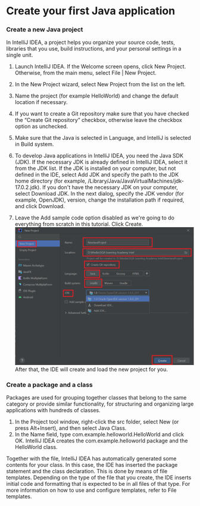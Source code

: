 # Create your first Java application

### Create a new Java project
In IntelliJ IDEA, a project helps you organize your source code, tests, libraries that you use, build instructions, and your personal settings in a single unit.
1. Launch IntelliJ IDEA.
   If the Welcome screen opens, click New Project.
   Otherwise, from the main menu, select File | New Project.
2. In the New Project wizard, select New Project from the list on the left.
3. Name the project (for example HelloWorld) and change the default location if necessary.
4. If you want to create a Git repository make sure that you have checked the “Create Git repository” checkbox, otherwise leave the checkbox option as unchecked.
5. Make sure that the Java is selected in Language, and IntelliJ is selected in Build system.

6. To develop Java applications in IntelliJ IDEA, you need the Java SDK (JDK).
   If the necessary JDK is already defined in IntelliJ IDEA, select it from the JDK list.
   If the JDK is installed on your computer, but not defined in the IDE, select Add JDK and specify the path to the JDK home directory (for example, /Library/Java/JavaVirtualMachines/jdk-17.0.2.jdk).
   If you don't have the necessary JDK on your computer, select Download JDK. In the next dialog, specify the JDK vendor (for example, OpenJDK), version, change the installation path if required, and click Download.

7. Leave the Add sample code option disabled as we're going to do everything from scratch in this tutorial. Click Create.
   ![img_1.png](img_1.png)
   After that, the IDE will create and load the new project for you.
### Create a package and a class
Packages are used for grouping together classes that belong to the same category or provide similar functionality, for structuring and organizing large applications with hundreds of classes.
1. In the Project tool window, right-click the src folder, select New (or press Alt+Insert), and then select Java Class.
2. In the Name field, type com.example.helloworld.HelloWorld and click OK. IntelliJ IDEA creates the com.example.helloworld package and the HelloWorld class.

Together with the file, IntelliJ IDEA has automatically generated some contents for your class. In this case, the IDE has inserted the package statement and the class declaration.
This is done by means of file templates. Depending on the type of the file that you create, the IDE inserts initial code and formatting that is expected to be in all files of that type. For more information on how to use and configure templates, refer to File templates.